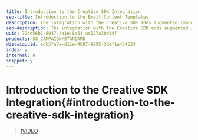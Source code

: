 ```yaml
---
title: Introduction to the Creative SDK Integration
seo-title: Introduction to the Email Content Templates
description: The integration with the Creative SDK adds augmented image editing capabilities to the Adobe Campaign Creative Designer, as well as the DCE. It is available for both email and landing pages. This video explains some of the the key functionalities of this feature.
seo-description: The integration with the Creative SDK adds augmented image editing capabilities to the Adobe Campaign Creative Designer, as well as the DCE. It is available for both email and landing pages. This video explains some of the the key functionalities of this feature.
uuid: 724d56b1-8047-4a1e-8a54-ad027a30d14f
products: SG_CAMPAIGN/STANDARD
discoiquuid: edb5fa7e-d11e-4b87-9995-3def1e464533
index: y
internal: n
snippet: y
---
```


# Introduction to the Creative SDK Integration{#introduction-to-the-creative-sdk-integration}

>[!VIDEO](https://video.tv.adobe.com/v/23117?quality=12)

